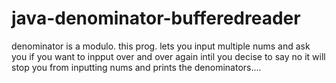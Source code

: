 # java-denominator-bufferedreader
denominator is a modulo. this prog. lets you input multiple nums and ask you if you want to inpput over and over again intil you decise to say no it will stop you from inputting nums and prints the denominators....
